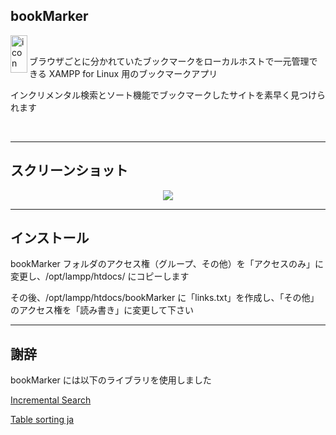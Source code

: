 ## bookMarker
<img src="https://user-images.githubusercontent.com/25574701/56259138-fafe9180-610c-11e9-8def-be069f1aaef5.png" width="27" height="60" alt="icon" align="left">
<br>


ブラウザごとに分かれていたブックマークをローカルホストで一元管理できる XAMPP for Linux 用のブックマークアプリ

インクリメンタル検索とソート機能でブックマークしたサイトを素早く見つけられます


<br>
<hr>

## スクリーンショット

<p align="center">
<img src="https://user-images.githubusercontent.com/25574701/56259028-a3f8bc80-610c-11e9-9b59-d48cc061c393.png">
</p>
<hr>

## インストール

bookMarker フォルダのアクセス権（グループ、その他）を「アクセスのみ」に変更し、/opt/lampp/htdocs/ にコピーします

その後、/opt/lampp/htdocs/bookMarker に「links.txt」を作成し、「その他」のアクセス権を「読み書き」に変更して下さい
<hr>

## 謝辞
bookMarker には以下のライブラリを使用しました

[Incremental Search](http://www.enjoyxstudy.com/javascript/incsearch)

[Table sorting ja](http://blog.webcreativepark.net/2007/09/26-024416.html)


